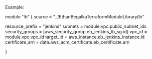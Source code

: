 Example:

module "lb" {
  source = "../EthanBegalkaTerraformModuleLibrary/lb"

  resource_prefix = "jenkins"
  subnets         = module.vpc.public_subnet_ids
  security_groups = [aws_security_group.eb_jenkins_lb_sg.id]
  vpc_id          = module.vpc.vpc_id
  target_id       = aws_instance.eb_jenkins_instance.id
  certificate_arn = data.aws_acm_certificate.eb_certificate.arn

}